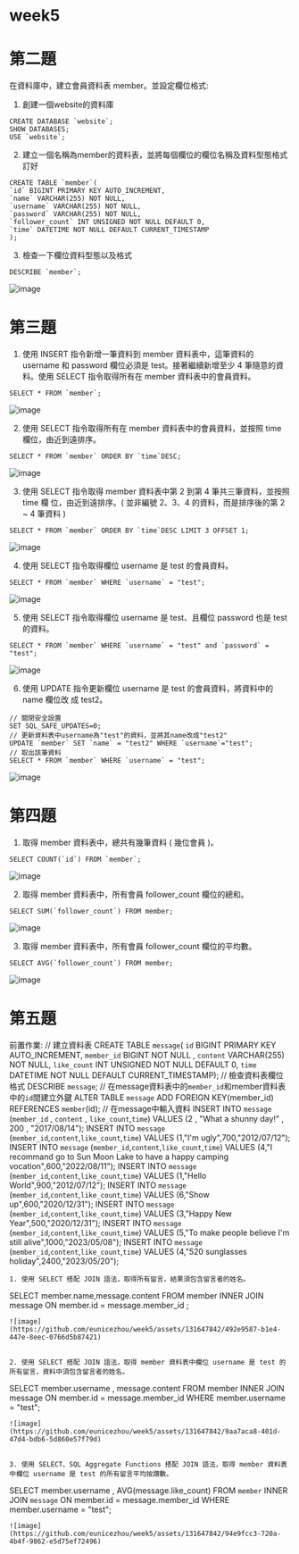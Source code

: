 # week5
# 第二題
在資料庫中，建立會員資料表 member。並設定欄位格式:
1. 創建一個website的資料庫
```mysql
CREATE DATABASE `website`;
SHOW DATABASES;
USE `website`;
```
2. 建立一個名稱為member的資料表，並將每個欄位的欄位名稱及資料型態格式訂好
```mysql
CREATE TABLE `member`(
`id` BIGINT PRIMARY KEY AUTO_INCREMENT,
`name` VARCHAR(255) NOT NULL,
`username` VARCHAR(255) NOT NULL,
`password` VARCHAR(255) NOT NULL,
`follower_count` INT UNSIGNED NOT NULL DEFAULT 0,
`time` DATETIME NOT NULL DEFAULT CURRENT_TIMESTAMP
);
```
3. 檢查一下欄位資料型態以及格式
```mysql
DESCRIBE `member`;
```

![image](https://github.com/eunicezhou/week5/assets/131647842/0480432f-55b7-4cef-9b9d-9c825ad15d13)

# 第三題
1. 使⽤ INSERT 指令新增⼀筆資料到 member 資料表中，這筆資料的 username 和 password 欄位必須是 test。接著繼續新增⾄少 4 筆隨意的資料。使⽤ SELECT 指令取得所有在 member 資料表中的會員資料。
```mysql
SELECT * FROM `member`;
```
![image](https://github.com/eunicezhou/week5/assets/131647842/09aff70d-2726-4cfb-b01f-5997978ce108)

2. 使⽤ SELECT 指令取得所有在 member 資料表中的會員資料，並按照 time 欄位，由近到遠排序。
```
SELECT * FROM `member` ORDER BY `time`DESC;
```
![image](https://github.com/eunicezhou/week5/assets/131647842/7907e145-7655-40e3-bf47-e8be013a2864)

3. 使⽤ SELECT 指令取得 member 資料表中第 2 到第 4 筆共三筆資料，並按照 time 欄 位，由近到遠排序。( 並非編號 2、3、4 的資料，⽽是排序後的第 2 ~ 4 筆資料 )
```
SELECT * FROM `member` ORDER BY `time`DESC LIMIT 3 OFFSET 1;
```
![image](https://github.com/eunicezhou/week5/assets/131647842/330b6d58-f9d9-4057-9ab0-c97df0527948)

4. 使⽤ SELECT 指令取得欄位 username 是 test 的會員資料。
```
SELECT * FROM `member` WHERE `username` = "test";
```
![image](https://github.com/eunicezhou/week5/assets/131647842/d2271d4f-da9f-4ad5-9976-1d8105230a27)

5. 使⽤ SELECT 指令取得欄位 username 是 test、且欄位 password 也是 test 的資料。
```
SELECT * FROM `member` WHERE `username` = "test" and `password` = "test";
```
![image](https://github.com/eunicezhou/week5/assets/131647842/f6e71614-2606-40c9-900c-2b33461c2a84)

6. 使⽤ UPDATE 指令更新欄位 username 是 test 的會員資料，將資料中的 name 欄位改 成 test2。
```
// 關閉安全設置
SET SQL_SAFE_UPDATES=0; 
// 更新資料表中username為"test"的資料，並將其name改成"test2"
UPDATE `member` SET `name` = "test2" WHERE `username`="test";
// 取出該筆資料
SELECT * FROM `member` WHERE `username` = "test";
```
![image](https://github.com/eunicezhou/week5/assets/131647842/367f98af-4637-4478-a502-742f89cc4589)


# 第四題
1. 取得 member 資料表中，總共有幾筆資料 ( 幾位會員 )。
```
SELECT COUNT(`id`) FROM `member`;
```
![image](https://github.com/eunicezhou/week5/assets/131647842/603e4a8e-42f5-497a-a651-00add57a9753)

2. 取得 member 資料表中，所有會員 follower_count 欄位的總和。
```
SELECT SUM(`follower_count`) FROM member;
```
![image](https://github.com/eunicezhou/week5/assets/131647842/1b1a0f62-f27f-4210-ae3c-70ce9444cd49)

3. 取得 member 資料表中，所有會員 follower_count 欄位的平均數。
```
SELECT AVG(`follower_count`) FROM member;
```
![image](https://github.com/eunicezhou/week5/assets/131647842/b9579989-c42f-4f11-980b-4abcffc06d54)


# 第五題
前置作業:
// 建立資料表
CREATE TABLE `message`(
`id` BIGINT PRIMARY KEY AUTO_INCREMENT,
`member_id` BIGINT NOT NULL ,
`content` VARCHAR(255) NOT NULL,
`like_count` INT UNSIGNED NOT NULL DEFAULT 0,
`time` DATETIME NOT NULL DEFAULT CURRENT_TIMESTAMP);
// 檢查資料表欄位格式
DESCRIBE `message`;
// 在message資料表中的`member_id`和member資料表中的`id`間建立外鍵
ALTER TABLE `message` ADD FOREIGN KEY(member_id) REFERENCES `member`(id);
// 在message中輸入資料
INSERT INTO `message` (`member_id` , `content` , `like_count`,`time`) VALUES (2 , "What a shunny day!" , 200 , "2017/08/14");
INSERT INTO `message` (`member_id`,`content`,`like_count`,`time`) VALUES (1,"I'm ugly",700,"2012/07/12");
INSERT INTO `message` (`member_id`,`content`,`like_count`,`time`) VALUES (4,"I recommand go to Sun Moon Lake to have a happy camping vocation",600,"2022/08/11");
INSERT INTO `message` (`member_id`,`content`,`like_count`,`time`) VALUES (1,"Hello World",900,"2012/07/12");
INSERT INTO `message` (`member_id`,`content`,`like_count`,`time`) VALUES (6,"Show up",600,"2020/12/31");
INSERT INTO `message` (`member_id`,`content`,`like_count`,`time`) VALUES (3,"Happy New Year",500,"2020/12/31");
INSERT INTO `message` (`member_id`,`content`,`like_count`,`time`) VALUES (5,"To make people believe I'm still alive",1000,"2023/05/08");
INSERT INTO `message` (`member_id`,`content`,`like_count`,`time`) VALUES (4,"520 sunglasses holiday",2400,"2023/05/20");
```
1. 使⽤ SELECT 搭配 JOIN 語法，取得所有留⾔，結果須包含留⾔者的姓名。
```
SELECT member.name,message.content FROM member INNER JOIN message ON member.id = message.member_id ;
```
![image](https://github.com/eunicezhou/week5/assets/131647842/492e9587-b1e4-447e-8eec-0766d5b87421)


2. 使⽤ SELECT 搭配 JOIN 語法，取得 member 資料表中欄位 username 是 test 的所有留⾔，資料中須包含留⾔者的姓名。
```
SELECT member.username , message.content FROM member INNER JOIN message ON member.id = message.member_id WHERE member.username = "test";
```
![image](https://github.com/eunicezhou/week5/assets/131647842/9aa7aca8-401d-47d4-bdb6-5d860e57f79d)


3. 使⽤ SELECT、SQL Aggregate Functions 搭配 JOIN 語法，取得 member 資料表中欄位 username 是 test 的所有留⾔平均按讚數。
```
SELECT member.username , AVG(message.like_count) FROM `member` INNER JOIN `message` ON member.id = message.member_id WHERE member.username = "test";
```
![image](https://github.com/eunicezhou/week5/assets/131647842/94e9fcc3-720a-4b4f-9862-e5d75ef72496)

